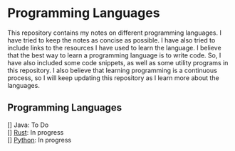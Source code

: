 # Programming Languages

This repository contains my notes on different programming languages. I have tried to keep the notes as concise as possible. I have also tried to include links to the resources I have used to learn the language. I believe that the best way to learn a programming language is to write code. So, I have also included some code snippets, as well as some utility programs in this repository. I also believe that learning programming is a continuous process, so I will keep updating this repository as I learn more about the languages.

## Programming Languages
[] Java: To Do  
[] [Rust](rust/readme.md): In progress  
[] [Python](python/readme.md): In progress  

<!-- ### Softwares 
[] Docker 
[] Kubernetes 
[] Nginx 
[] Redis 
 -->
